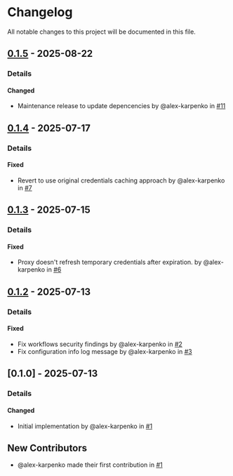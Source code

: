 # Changelog

All notable changes to this project will be documented in this file.

## [0.1.5] - 2025-08-22
### Details
#### Changed
- Maintenance release to update depencencies by @alex-karpenko in [#11](https://github.com/alex-karpenko/aws-sigv4-proxy/pull/11)

## [0.1.4] - 2025-07-17
### Details
#### Fixed
- Revert to use original credentials caching approach by @alex-karpenko in [#7](https://github.com/alex-karpenko/aws-sigv4-proxy/pull/7)

## [0.1.3] - 2025-07-15
### Details
#### Fixed
- Proxy doesn't refresh temporary credentials after expiration. by @alex-karpenko in [#6](https://github.com/alex-karpenko/aws-sigv4-proxy/pull/6)

## [0.1.2] - 2025-07-13
### Details
#### Fixed
- Fix workflows security findings by @alex-karpenko in [#2](https://github.com/alex-karpenko/aws-sigv4-proxy/pull/2)
- Fix configuration info log message by @alex-karpenko in [#3](https://github.com/alex-karpenko/aws-sigv4-proxy/pull/3)

## [0.1.0] - 2025-07-13
### Details
#### Changed
- Initial implementation by @alex-karpenko in [#1](https://github.com/alex-karpenko/aws-sigv4-proxy/pull/1)

## New Contributors
* @alex-karpenko made their first contribution in [#1](https://github.com/alex-karpenko/aws-sigv4-proxy/pull/1)

[0.1.5]: https://github.com/alex-karpenko/aws-sigv4-proxy/compare/v0.1.4..v0.1.5
[0.1.4]: https://github.com/alex-karpenko/aws-sigv4-proxy/compare/v0.1.3..v0.1.4
[0.1.3]: https://github.com/alex-karpenko/aws-sigv4-proxy/compare/v0.1.2..v0.1.3
[0.1.2]: https://github.com/alex-karpenko/aws-sigv4-proxy/compare/v0.1.0..v0.1.2

<!-- generated by git-cliff -->
